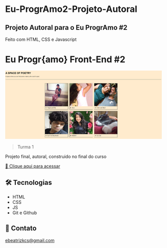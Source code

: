 ﻿# Eu-ProgrAmo2-Projeto-Autoral

## Projeto Autoral para o Eu ProgrAmo #2

Feito com HTML, CSS e Javascript

# Eu Progr{amo} Front-End #2

![preview](./img/readme/previa.png)

> Turma 1

Projeto final, autoral, construido no final do curso

[🔗 Clique aqui para acessar](https://soubeatrizkaroline.github.io/EuProgrAmo2_Autoral/)

## 🛠 Tecnologias

- HTML
- CSS
- JS
- Git e Github

## 💙 Contato

ebeatrizkcs@gmail.com
